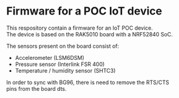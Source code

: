 # Firmware for a POC IoT device

This respository contain a firmware for an IoT POC device.  
The device is based on the RAK5010 board with a NRF52840 SoC.

The sensors present on the board consist of:
- Accelerometer (LSM6DSM)
- Pressure sensor (Interlink FSR 400)
- Temperature / humidity sensor (SHTC3)

In order to sync with BG96, there is need to remove the RTS/CTS  
pins from the board dts.
